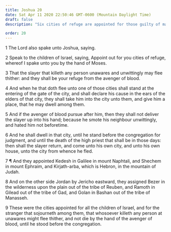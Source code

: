 ```yaml
---
title: Joshua 20
date: Sat Apr 11 2020 22:50:46 GMT-0600 (Mountain Daylight Time)
draft: false
description: "Six cities of refuge are appointed for those guilty of manslaughter."

order: 20
---
```

    
1 The Lord also spake unto Joshua, saying.

2 Speak to the children of Israel, saying, Appoint out for you cities of refuge, whereof I spake unto you by the hand of Moses.

3 That the slayer that killeth any person unawares and unwittingly may flee thither: and they shall be your refuge from the avenger of blood.

4 And when he that doth flee unto one of those cities shall stand at the entering of the gate of the city, and shall declare his cause in the ears of the elders of that city, they shall take him into the city unto them, and give him a place, that he may dwell among them.

5 And if the avenger of blood pursue after him, then they shall not deliver the slayer up into his hand; because he smote his neighbour unwittingly, and hated him not beforetime.

6 And he shall dwell in that city, until he stand before the congregation for judgment, and until the death of the high priest that shall be in those days: then shall the slayer return, and come unto his own city, and unto his own house, unto the city from whence he fled.

7 ¶ And they appointed Kedesh in Galilee in mount Naphtali, and Shechem in mount Ephraim, and Kirjath-arba, which is Hebron, in the mountain of Judah.

8 And on the other side Jordan by Jericho eastward, they assigned Bezer in the wilderness upon the plain out of the tribe of Reuben, and Ramoth in Gilead out of the tribe of Gad, and Golan in Bashan out of the tribe of Manasseh.

9 These were the cities appointed for all the children of Israel, and for the stranger that sojourneth among them, that whosoever killeth any person at unawares might flee thither, and not die by the hand of the avenger of blood, until he stood before the congregation.
